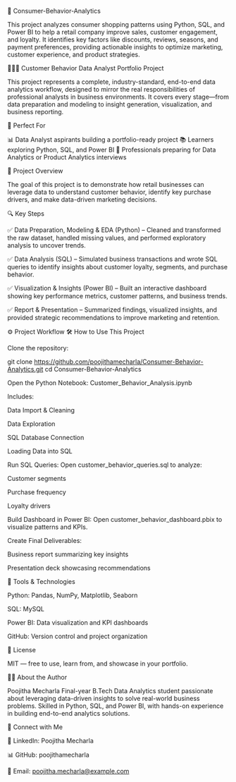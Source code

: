 🛒 Consumer-Behavior-Analytics

This project analyzes consumer shopping patterns using Python, SQL, and Power BI to help a retail company improve sales, customer engagement, and loyalty. It identifies key factors like discounts, reviews, seasons, and payment preferences, providing actionable insights to optimize marketing, customer experience, and product strategies.

👩🏻‍💻 Customer Behavior Data Analyst Portfolio Project

This project represents a complete, industry-standard, end-to-end data analytics workflow, designed to mirror the real responsibilities of professional analysts in business environments. It covers every stage—from data preparation and modeling to insight generation, visualization, and business reporting.

🎯 Perfect For

📊 Data Analyst aspirants building a portfolio-ready project
📚 Learners exploring Python, SQL, and Power BI
💼 Professionals preparing for Data Analytics or Product Analytics interviews

📌 Project Overview

The goal of this project is to demonstrate how retail businesses can leverage data to understand customer behavior, identify key purchase drivers, and make data-driven marketing decisions.

🔍 Key Steps

✅ Data Preparation, Modeling & EDA (Python) – Cleaned and transformed the raw dataset, handled missing values, and performed exploratory analysis to uncover trends.

✅ Data Analysis (SQL) – Simulated business transactions and wrote SQL queries to identify insights about customer loyalty, segments, and purchase behavior.

✅ Visualization & Insights (Power BI) – Built an interactive dashboard showing key performance metrics, customer patterns, and business trends.

✅ Report & Presentation – Summarized findings, visualized insights, and provided strategic recommendations to improve marketing and retention.

⚙️ Project Workflow
🛠️ How to Use This Project

Clone the repository:

git clone https://github.com/poojithamecharla/Consumer-Behavior-Analytics.git
cd Consumer-Behavior-Analytics


Open the Python Notebook:
Customer_Behavior_Analysis.ipynb

Includes:

Data Import & Cleaning

Data Exploration

SQL Database Connection

Loading Data into SQL

Run SQL Queries:
Open customer_behavior_queries.sql to analyze:

Customer segments

Purchase frequency

Loyalty drivers

Build Dashboard in Power BI:
Open customer_behavior_dashboard.pbix to visualize patterns and KPIs.

Create Final Deliverables:

Business report summarizing key insights

Presentation deck showcasing recommendations

🧠 Tools & Technologies

Python: Pandas, NumPy, Matplotlib, Seaborn

SQL: MySQL 

Power BI: Data visualization and KPI dashboards

GitHub: Version control and project organization

📜 License

MIT — free to use, learn from, and showcase in your portfolio.

👩🏻 About the Author

Poojitha Mecharla
Final-year B.Tech Data Analytics student passionate about leveraging data-driven insights to solve real-world business problems. Skilled in Python, SQL, and Power BI, with hands-on experience in building end-to-end analytics solutions.

🚀 Connect with Me

💼 LinkedIn: Poojitha Mecharla

📊 GitHub: poojithamecharla

📧 Email: poojitha.mecharla@example.com

